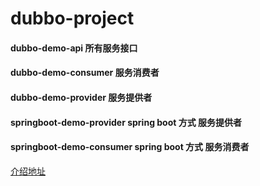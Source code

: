 # dubbo-project

#### dubbo-demo-api 所有服务接口

#### dubbo-demo-consumer 服务消费者

#### dubbo-demo-provider 服务提供者

#### springboot-demo-provider spring boot 方式 服务提供者
#### springboot-demo-consumer spring boot 方式 服务消费者

[介绍地址](http://geoaryblog.cn/tags/dubbo/)

